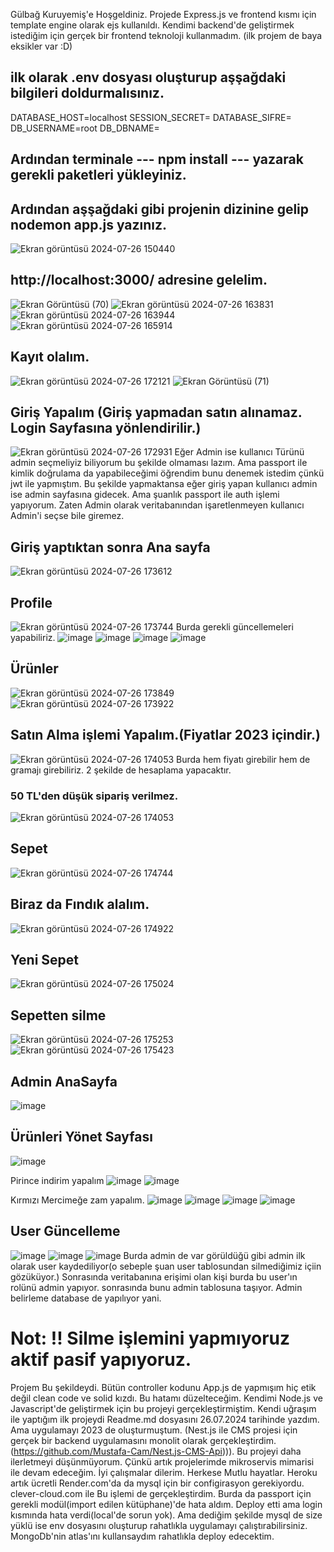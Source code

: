 Gülbağ Kuruyemiş'e Hoşgeldiniz.
Projede Express.js ve frontend kısmı için template engine olarak ejs kullanıldı. Kendimi backend'de geliştirmek istediğim için gerçek bir frontend teknoloji kullanmadım. (ilk projem de baya eksikler var :D)

## ilk olarak .env dosyası oluşturup aşşağdaki bilgileri doldurmalısınız.

DATABASE_HOST=localhost
SESSION_SECRET=
DATABASE_SIFRE=
DB_USERNAME=root
DB_DBNAME=


## Ardından terminale --- npm install --- yazarak  gerekli paketleri yükleyiniz.

## Ardından aşşağdaki gibi projenin dizinine gelip nodemon app.js yazınız.
![Ekran görüntüsü 2024-07-26 150440](https://github.com/user-attachments/assets/9a35c555-bfa4-4113-850f-f69cbe076223)

## http://localhost:3000/  adresine gelelim.
![Ekran Görüntüsü (70)](https://github.com/user-attachments/assets/889859cd-6657-49d6-b762-afd0b1643f66)
![Ekran görüntüsü 2024-07-26 163831](https://github.com/user-attachments/assets/ea0308cd-480b-481d-99c0-da055d343d93)
![Ekran görüntüsü 2024-07-26 163944](https://github.com/user-attachments/assets/7c3ada45-63ea-459e-ae1e-51295756c11f)
![Ekran görüntüsü 2024-07-26 165914](https://github.com/user-attachments/assets/366e799d-69df-430c-bdd0-6c7743073b2a)

## Kayıt olalım.
![Ekran görüntüsü 2024-07-26 172121](https://github.com/user-attachments/assets/50d99591-b7ff-4100-bf48-5358d713bf39)
![Ekran Görüntüsü (71)](https://github.com/user-attachments/assets/c85fdf2b-305d-40e1-8e4c-eef7da8fbd79)

## Giriş Yapalım (Giriş yapmadan satın alınamaz. Login Sayfasına yönlendirilir.)
![Ekran görüntüsü 2024-07-26 172931](https://github.com/user-attachments/assets/2437b9a8-5a11-4984-bd6c-2fa89c8cb7ba)
Eğer Admin ise kullanıcı Türünü admin seçmeliyiz biliyorum bu şekilde olmaması lazım. Ama passport ile kimlik doğrulama da yapabileceğimi öğrendim bunu denemek istedim çünkü jwt ile yapmıştım. Bu şekilde yapmaktansa eğer giriş yapan kullanıcı admin ise admin sayfasına gidecek. Ama şuanlık passport ile auth işlemi yapıyorum. Zaten Admin olarak veritabanından işaretlenmeyen kullanıcı Admin'i seçse bile giremez.

## Giriş yaptıktan sonra Ana sayfa 
![Ekran görüntüsü 2024-07-26 173612](https://github.com/user-attachments/assets/19dbdabf-e9b6-47a2-b6d3-674e34d92024)


## Profile
![Ekran görüntüsü 2024-07-26 173744](https://github.com/user-attachments/assets/96774371-2e19-45e5-a04c-1700e53be672)
Burda gerekli güncellemeleri yapabiliriz.
![image](https://github.com/user-attachments/assets/56cb32fb-57f7-448d-ae58-8cd392aee92a)
![image](https://github.com/user-attachments/assets/6f605f0c-8d66-47c1-99c6-34a4d40f6529)
![image](https://github.com/user-attachments/assets/d90ef22d-d42f-4cfc-be0d-79369aa760f7)
![image](https://github.com/user-attachments/assets/91987ba1-4e7a-4811-9bdd-945f442edb38)


## Ürünler
![Ekran görüntüsü 2024-07-26 173849](https://github.com/user-attachments/assets/61d2efe2-0ad6-4193-9a9c-23d00e8f85fe)
![Ekran görüntüsü 2024-07-26 173922](https://github.com/user-attachments/assets/5f0b504f-0bb7-4e57-8c65-e1d745348a75)


## Satın Alma işlemi Yapalım.(Fiyatlar 2023 içindir.)
![Ekran görüntüsü 2024-07-26 174053](https://github.com/user-attachments/assets/ade5512a-d1ee-4c66-9652-93fa7fec6384)
Burda hem fiyatı girebilir hem de gramajı girebiliriz. 2 şekilde de hesaplama yapacaktır.

### 50 TL'den düşük sipariş verilmez.
![Ekran görüntüsü 2024-07-26 174053](https://github.com/user-attachments/assets/3f317df8-1f3e-4855-9013-9e811a813ac1)

## Sepet
![Ekran görüntüsü 2024-07-26 174744](https://github.com/user-attachments/assets/3223b864-9cd0-4503-84a7-6978dd168af7)


## Biraz da Fındık alalım.
![Ekran görüntüsü 2024-07-26 174922](https://github.com/user-attachments/assets/f025993d-553a-489f-8600-9f18f56f1b7a)

## Yeni Sepet
![Ekran görüntüsü 2024-07-26 175024](https://github.com/user-attachments/assets/4fc569c6-7f0e-4291-8413-2b45bc93f3ea)


## Sepetten silme
![Ekran görüntüsü 2024-07-26 175253](https://github.com/user-attachments/assets/617e69c0-494c-452f-842b-47607b111f94)
![Ekran görüntüsü 2024-07-26 175423](https://github.com/user-attachments/assets/dcc2c840-7d93-40cd-a723-0b6c0acaa0ef)

## Admin AnaSayfa
![image](https://github.com/user-attachments/assets/01233dbb-5f40-4ee8-9ada-1e89ac36a5cd)

## Ürünleri Yönet Sayfası
![image](https://github.com/user-attachments/assets/ce57f0e1-fe1c-4d0f-a145-183631c6b8c0)

Pirince indirim yapalım
![image](https://github.com/user-attachments/assets/c507ae0c-0567-468e-891a-11bd72f7b23d)
![image](https://github.com/user-attachments/assets/73c47fa8-8cd4-4ec7-834f-20083ab574ab)

Kırmızı Mercimeğe zam yapalım.
![image](https://github.com/user-attachments/assets/201bc339-0873-4b1d-8213-37dffab0c0ff)
![image](https://github.com/user-attachments/assets/62ba7cc4-32db-49da-b10f-5ffee1f507ec)
![image](https://github.com/user-attachments/assets/4c5f0d25-3a1d-4499-b343-e4c4454d735e)
![image](https://github.com/user-attachments/assets/eaa20ba0-476a-4ab6-8463-579717dd082d)


## User Güncelleme
![image](https://github.com/user-attachments/assets/c529ce39-4eed-417a-ad55-c3e09f7c62f1)
![image](https://github.com/user-attachments/assets/c2c3cf09-86f4-485b-b777-11cc665f33d3)
![image](https://github.com/user-attachments/assets/e804bed7-8f91-4956-8c1f-620f3bc870e7)
Burda admin de var görüldüğü gibi admin ilk olarak user kaydediliyor(o sebeple şuan user tablosundan silmediğimiz içiin gözüküyor.) Sonrasında veritabanına erişimi olan kişi burda bu user'ın rolünü admin yapıyor. sonrasında bunu admin tablosuna taşıyor. Admin belirleme database de yapılıyor yani. 


# Not:  !! Silme işlemini yapmıyoruz aktif pasif yapıyoruz. 



Projem Bu şekildeydi. Bütün controller kodunu App.js de yapmışım hiç etik değil clean code ve solid kızdı. Bu hatamı düzelteceğim. Kendimi Node.js ve Javascript'de geliştirmek için bu projeyi gerçekleştirmiştim. Kendi uğraşım ile yaptığım ilk projeydi Readme.md dosyasını 26.07.2024 tarihinde yazdım. Ama uygulamayı 2023 de oluşturmuştum. (Nest.js ile CMS projesi için gerçek bir backend uygulamasını monolit olarak gerçekleştirdim.(https://github.com/Mustafa-Cam/Nest.js-CMS-Api))).  Bu projeyi daha ilerletmeyi düşünmüyorum. Çünkü artık projelerimde mikroservis mimarisi ile devam edeceğim. İyi çalışmalar dilerim. Herkese Mutlu hayatlar. Heroku artık ücretli Render.com'da da mysql için bir configirasyon gerekiyordu. clever-cloud.com  ile Bu işlemi de gerçekleştirdim. Burda da passport için gerekli modül(import edilen kütüphane)'de hata aldım. Deploy etti ama login kısmında hata verdi(local'de sorun yok). Ama dediğim şekilde mysql de size yüklü ise env dosyasını oluşturup rahatlıkla uygulamayı çalıştırabilirsiniz. MongoDb'nin atlas'ını kullansaydım rahatlıkla deploy edecektim.
